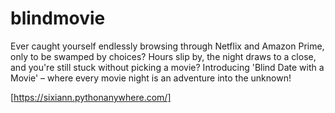 # blindmovie

Ever caught yourself endlessly browsing through Netflix and Amazon Prime, only to be swamped by choices? Hours slip by, the night draws to a close, and you're still stuck without picking a movie? Introducing 'Blind Date with a Movie' – where every movie night is an adventure into the unknown! 

[https://sixiann.pythonanywhere.com/]
